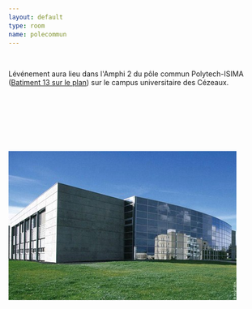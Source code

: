 ```yaml
---
layout: default
type: room
name: polecommun
---
```

<br/>
<p>
Lévénement aura lieu dans l'Amphi 2 du pôle commun Polytech-ISIMA (<a href="/assets/ubp-plan-cezeaux.pdf" target="_blank">Batiment 13 sur le plan</a>) sur le campus universitaire des Cézeaux.
</p>

<br/><br/>

<div id="map_canvas"></div>
<script type="text/javascript">
//<![CDATA[
  var map;
  function initialize() {
    var amphi = new google.maps.LatLng(45.759748,3.110418);
    var myOptions = {
      zoom: 13,
      center: amphi,
      mapTypeId: google.maps.MapTypeId.ROADMAP
    }
    map = new google.maps.Map(document.getElementById("map_canvas"), myOptions);
    var marker = new google.maps.Marker({
                          map: map,
                          position: amphi
                 });
  }
  initialize();//]]>
</script>
<br/><br/><br/>
<p class="center"><img src="/assets/images/polecommun.jpg" height="294" width="450" alt="polecommun.jpg"></p>
